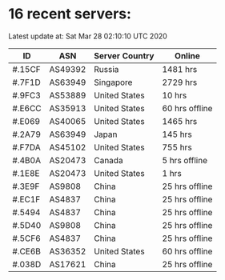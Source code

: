 # 16 recent servers:

Latest update at: Sat Mar 28 02:10:10 UTC 2020

| ID | ASN | Server Country | Online |
| -- | --- | -------------- | ------ |
| #.15CF | AS49392 | Russia | 1481 hrs |
| #.7F1D | AS63949 | Singapore | 2729 hrs |
| #.9FC3 | AS53889 | United States | 10 hrs |
| #.E6CC | AS35913 | United States | 60 hrs offline |
| #.E069 | AS40065 | United States | 1465 hrs |
| #.2A79 | AS63949 | Japan | 145 hrs |
| #.F7DA | AS45102 | United States | 755 hrs |
| #.4B0A | AS20473 | Canada | 5 hrs offline |
| #.1E8E | AS20473 | United States | 1 hrs |
| #.3E9F | AS9808 | China | 25 hrs offline |
| #.EC1F | AS4837 | China | 25 hrs offline |
| #.5494 | AS4837 | China | 25 hrs offline |
| #.5D40 | AS9808 | China | 25 hrs offline |
| #.5CF6 | AS4837 | China | 25 hrs offline |
| #.CE6B | AS36352 | United States | 60 hrs offline |
| #.038D | AS17621 | China | 25 hrs offline |

